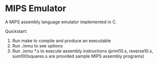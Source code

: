 # MIPS Emulator
A  MIPS assembly language emulator implemented in C.

Quickstart:
1. Run make to compile and produce an executable
2. Run ./emu to see options
3. Run ./emu *.s to execute assembly instructions (print10.s, reverse10.s, sum100squares.s are provided sample MIPS assembly programs)
